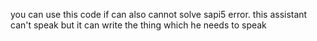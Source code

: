 you can use this code if can also cannot solve sapi5 error. this assistant can't speak but it can write the thing which he needs to speak
